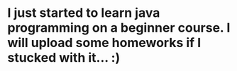 # I just started to learn java programming on a beginner course. I will upload some homeworks if I stucked with it... :)
